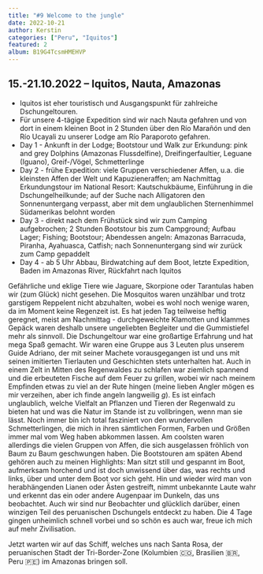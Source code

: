 ```yaml
---
title: "#9 Welcome to the jungle"
date: 2022-10-21
author: Kerstin
categories: ["Peru", "Iquitos"]
featured: 2
album: B19G4TcsmHMEHVP
---
```


## 15.-21.10.2022 – Iquitos, Nauta, Amazonas

* Iquitos ist eher touristisch und Ausgangspunkt für zahlreiche Dschungeltouren.
* Für unsere 4-tägige Expedition sind wir nach Nauta gefahren und von dort in einem kleinen Boot in 2 Stunden über den Río Marañón und den Río Ucayali zu unserer Lodge am Río Paraporoto gefahren. 
* Day 1 - Ankunft in der Lodge; Bootstour und Walk zur Erkundung: pink and grey Dolphins (Amazonas Flussdelfine), Dreifingerfaultier, Leguane (Iguano), Greif-/Vögel, Schmetterlinge
* Day 2 - frühe Expedition: viele Gruppen verschiedener Affen, u.a. die kleinsten Affen der Welt und Kapuzieneraffen; am Nachmittag Erkundungstour im National Resort: Kautschukbäume, Einführung in die Dschungelheilkunde; auf der Suche nach Alligatoren den Sonnenuntergang verpasst, aber mit dem unglaublichen Sternenhimmel Südamerikas belohnt worden
* Day 3 - direkt nach dem Frühstück sind wir zum Camping aufgebrochen; 2 Stunden Bootstour bis zum Campground; Aufbau Lager; Fishing; Bootstour; Abendessen angeln: Amazonas Barracuda, Piranha, Ayahuasca, Catfish; nach Sonnenuntergang sind wir zurück zum Camp gepaddelt
* Day 4 - ab 5 Uhr Abbau, Birdwatching auf dem Boot, letzte Expedition, Baden im Amazonas River, Rückfahrt nach Iquitos

Gefährliche und eklige Tiere wie Jaguare, Skorpione oder Tarantulas haben wir (zum Glück) nicht gesehen. Die Mosquitos waren unzählbar und trotz garstigem Reppelent nicht abzuhalten, wobei es wohl noch wenige waren, da im Moment keine Regenzeit ist. Es hat jeden Tag teilweise heftig geregnet, meist am Nachmittag - durchgeweichte Klamotten und klammes Gepäck waren deshalb unsere ungeliebten Begleiter und die Gummistiefel mehr als sinnvoll.
Die Dschungeltour war eine großartige Erfahrung und hat mega Spaß gemacht. Wir waren eine Gruppe aus 3 Leuten plus unserem Guide Adriano, der mit seiner Machete vorausgegangen ist und uns mit seinen imitierten Tierlauten und Geschichten stets unterhalten hat. Auch in einem Zelt in Mitten des Regenwaldes zu schlafen war ziemlich spannend und die erbeuteten Fische auf dem Feuer zu grillen, wobei wir nach meinem Empfinden etwas zu viel an der Rute hingen (meine lieben Angler mögen es mir verzeihen, aber ich finde angeln langweilig *g*). Es ist einfach unglaublich, welche Vielfalt an Pflanzen und Tieren der Regenwald zu bieten hat und was die Natur im Stande ist zu vollbringen, wenn man sie lässt. Noch immer bin ich total fasziniert von den wundervollen Schmetterlingen, die mich in ihren sämtlichen Formen, Farben und Größen immer mal vom Weg haben abkommen lassen. Am coolsten waren allerdings die vielen Gruppen von Affen, die sich ausgelassen fröhlich von Baum zu Baum geschwungen haben. Die Bootstouren am späten Abend gehören auch zu meinen Highlights: Man sitzt still und gespannt im Boot, aufmerksam horchend und ist doch unwissend über das, was rechts und links, über und unter dem Boot vor sich geht. Hin und wieder wird man von herabhängenden Lianen oder Ästen gestreift, nimmt unbekannte Laute wahr und erkennt das ein oder andere Augenpaar im Dunkeln, das uns beobachtet. Auch wir sind nur Beobachter und  glücklich darüber, einen winzigen Teil des peruanischen Dschungels entdeckt zu haben.
Die 4 Tage gingen unheimlich schnell vorbei und so schön es auch war, freue ich mich auf mehr Zivilisation.

Jetzt warten wir auf das Schiff, welches uns nach Santa Rosa, der peruanischen Stadt der Tri-Border-Zone (Kolumbien 🇨🇴, Brasilien 🇧🇷, Peru 🇵🇪) im Amazonas bringen soll.